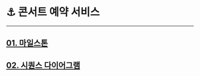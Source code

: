 # ⚓️ 콘서트 예약 서비스

---

## [01. 마일스톤](docs/01_Milestone.md)
## [02. 시퀀스 다이어그램](docs/02_SequenceDiagram.md)
